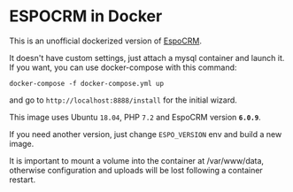 # ESPOCRM in Docker

This is an unofficial dockerized version of [EspoCRM](https://www.espocrm.com/).

It doesn't have custom settings, just attach a mysql container and launch it.
If you want, you can use docker-compose with this command:

    docker-compose -f docker-compose.yml up


and go to `http://localhost:8888/install` for the initial wizard.

This image uses Ubuntu `18.04`, PHP `7.2` and EspoCRM version **`6.0.9`**.

If you need another version, just change `ESPO_VERSION` env and build a new image.

It is important to mount a volume into the container at /var/www/data, otherwise
configuration and uploads will be lost following a container restart.
